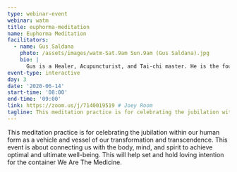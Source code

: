 ```yaml
---
type: webinar-event
webinar: watm
title: euphorma-meditation
name: Euphorma Meditation
facilitators:
  - name: Gus Saldana
    photo: /assets/images/watm-Sat.9am Sun.9am (Gus Saldana).jpg
    bio: |
      Gus is a Healer, Acupuncturist, and Tai-chi master. He is the founder of Euphorma Temple and dedicates his life to helping others use the human form as a vehicle of transformation.
event-type: interactive
day: 3
date: '2020-06-14'
start-time: '08:00'
end-time: '09:00'
link: https://zoom.us/j/7140019519 # Joey Room
tagline: This meditation practice is for celebrating the jubilation within our human form as a vehicle and vessel of our transformation and transcendence.
---
```


This meditation practice is for celebrating the jubilation within our human form as a vehicle and vessel of our transformation and transcendence. This event is about connecting us with the body, mind, and spirit to achieve optimal and ultimate well-being. This will help set and hold loving intention for the container We Are The Medicine.
